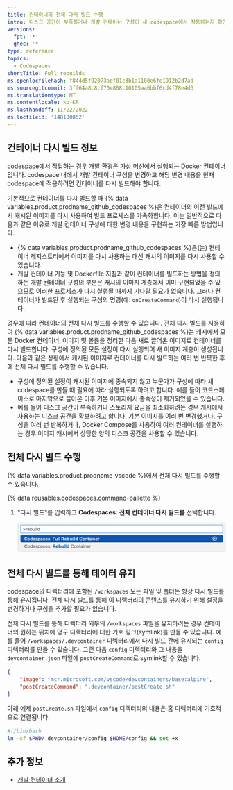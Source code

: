 ```yaml
---
title: 컨테이너의 전체 다시 빌드 수행
intro: 디스크 공간이 부족하거나 개발 컨테이너 구성이 새 codespace에서 작동하는지 확인하려는 경우 컨테이너의 전체 다시 빌드를 수행할 수 있습니다.
versions:
  fpt: '*'
  ghec: '*'
type: reference
topics:
  - Codespaces
shortTitle: Full rebuilds
ms.openlocfilehash: f844d5f92073adf01c3b1a1100e6fe1912b2d7ad
ms.sourcegitcommit: 3ff64a8c8cf70e868c10105aa6bbf6cd4f78e4d3
ms.translationtype: MT
ms.contentlocale: ko-KR
ms.lasthandoff: 11/22/2022
ms.locfileid: '148180852'
---
```

## 컨테이너 다시 빌드 정보

codespace에서 작업하는 경우 개발 환경은 가상 머신에서 실행되는 Docker 컨테이너입니다. codespace 내에서 개발 컨테이너 구성을 변경하고 해당 변경 내용을 현재 codespace에 적용하려면 컨테이너를 다시 빌드해야 합니다.

기본적으로 컨테이너를 다시 빌드할 때 {% data variables.product.prodname_github_codespaces %}은 컨테이너의 이전 빌드에서 캐시된 이미지를 다시 사용하여 빌드 프로세스를 가속화합니다. 이는 일반적으로 다음과 같은 이유로 개발 컨테이너 구성에 대한 변경 내용을 구현하는 가장 빠른 방법입니다.
- {% data variables.product.prodname_github_codespaces %}은(는) 컨테이너 레지스트리에서 이미지를 다시 사용하는 대신 캐시의 이미지를 다시 사용할 수 있습니다.
- 개발 컨테이너 기능 및 Dockerfile 지침과 같이 컨테이너를 빌드하는 방법을 정의하는 개발 컨테이너 구성의 부분은 캐시의 이미지 계층에서 이미 구현되었을 수 있으므로 이러한 프로세스가 다시 실행될 때까지 기다릴 필요가 없습니다. 그러나 컨테이너가 빌드된 후 실행되는 구성의 명령(예: `onCreateCommand`)이 다시 실행됩니다.

경우에 따라 컨테이너의 전체 다시 빌드를 수행할 수 있습니다. 전체 다시 빌드를 사용하여 {% data variables.product.prodname_github_codespaces %}는 캐시에서 모든 Docker 컨테이너, 이미지 및 볼륨을 정리한 다음 새로 끌어온 이미지로 컨테이너를 다시 빌드합니다. 구성에 정의된 모든 설정이 다시 실행되어 새 이미지 계층이 생성됩니다. 다음과 같은 상황에서 캐시된 이미지로 컨테이너를 다시 빌드하는 여러 번 반복한 후에 전체 다시 빌드를 수행할 수 있습니다.

- 구성에 정의된 설정이 캐시된 이미지에 종속되지 않고 누군가가 구성에 따라 새 codespace를 만들 때 필요에 따라 실행되도록 하려고 합니다. 예를 들어 코드스페이스로 마지막으로 끌어온 이후 기본 이미지에서 종속성이 제거되었을 수 있습니다.
- 예를 들어 디스크 공간이 부족하거나 스토리지 요금을 최소화하려는 경우 캐시에서 사용하는 디스크 공간을 확보하려고 합니다. 기본 이미지를 여러 번 변경했거나, 구성을 여러 번 반복하거나, Docker Compose를 사용하여 여러 컨테이너를 실행하는 경우 이미지 캐시에서 상당한 양의 디스크 공간을 사용할 수 있습니다.

## 전체 다시 빌드 수행

{% data variables.product.prodname_vscode %}에서 전체 다시 빌드를 수행할 수 있습니다.

{% data reusables.codespaces.command-pallette %}
1. "다시 빌드"를 입력하고 **Codespaces: 전체 컨테이너 다시 빌드를** 선택합니다.

   ![명령 팔레트의 전체 컨테이너 다시 빌드 명령 스크린샷](/assets/images/help/codespaces/codespaces-rebuild-full.png)

## 전체 다시 빌드를 통해 데이터 유지

codespace의 디렉터리에 포함된 `/workspaces` 모든 파일 및 폴더는 항상 다시 빌드를 통해 유지됩니다. 전체 다시 빌드를 통해 이 디렉터리의 콘텐츠를 유지하기 위해 설정을 변경하거나 구성을 추가할 필요가 없습니다.

전체 다시 빌드를 통해 디렉터리 외부의 `/workspaces` 파일을 유지하려는 경우 컨테이너의 원하는 위치에 영구 디렉터리에 대한 기호 링크(symlink)를 만들 수 있습니다. 예를 들어 `/workspaces/.devcontainer` 디렉터리에서 다시 빌드 간에 유지되는 `config` 디렉터리를 만들 수 있습니다. 그런 다음 `config` 디렉터리와 그 내용을 `devcontainer.json` 파일에 `postCreateCommand`로 symlink할 수 있습니다.

```json  
{
    "image": "mcr.microsoft.com/vscode/devcontainers/base:alpine",
    "postCreateCommand": ".devcontainer/postCreate.sh"
}
```

아래 예제 `postCreate.sh` 파일에서 `config` 디렉터리의 내용은 홈 디렉터리에 기호적으로 연결됩니다.

```bash
#!/bin/bash
ln -sf $PWD/.devcontainer/config $HOME/config && set +x
```

## 추가 정보
- [개발 컨테이너 소개](/codespaces/setting-up-your-project-for-codespaces/introduction-to-dev-containers)

